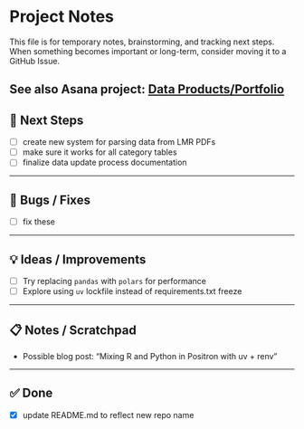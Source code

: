 # Project Notes

This file is for temporary notes, brainstorming, and tracking next steps.  
When something becomes important or long-term, consider moving it to a GitHub Issue.

See also Asana project: [Data Products/Portfolio](https://app.asana.com/1/1153963424016572/project/1199532265464339/list/1205106600548958)
---

## 🚀 Next Steps
- [ ] create new system for parsing data from LMR PDFs
- [ ] make sure it works for all category tables
- [ ] finalize data update process documentation

---

## 🐛 Bugs / Fixes
- [ ] fix these

---

## 💡 Ideas / Improvements
- [ ] Try replacing `pandas` with `polars` for performance
- [ ] Explore using `uv` lockfile instead of requirements.txt freeze

---

## 📋 Notes / Scratchpad
- Possible blog post: “Mixing R and Python in Positron with uv + renv”

---

## ✅ Done
- [x] update README.md to reflect new repo name
